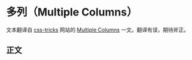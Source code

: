 # 多列（Multiple Columns）
文本翻译自 [css-tricks](https://css-tricks.com/) 网站的 [Multiple Columns](https://css-tricks.com/snippets/css/multiple-columns/) 一文。翻译有误，期待斧正。

## 正文
